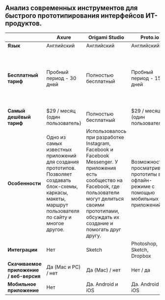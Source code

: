 ## Анализ современных инструментов для быстрого прототипирования интерфейсов ИТ-продуктов.


|   | Axure   | Origami Studio   | Proto.io   | Vectr   | Atomic   | InVision   |
| ------- | -------- |-------- |-------- |-------- |-------- |-------- |
| **Язык**   | Английский    |Английский    |Английский    |Английский    |Английский   |Английский    |
| **Бесплатный тариф**  | Пробный период - 30 дней    |Полностью бесплатный   |Пробный период - 15 дней   |Полностью бесплатный   |Пробный период - 30 дней / бесплатный тариф на одного пользователя и один прототип    |Бесплатный тариф на одного пользователя и один прототип   |
| **Самый дешёвый тариф**   | $29 / месяц (один пользователь)    |Полностью бесплатный |$29 / месяц (один пользователь)  |Полностью бесплатный  |$19 (один пользователь)  |$15/ месяц для трех прототипов    |
| **Особенности**  | Одно из самых известных приложений для создания прототипов. Позволяет создавать блок-схемы, каркасы, макеты, маршрут пользователя по сайту и многое другое.  |Использовалось при разработке Instagram, Facebook и Facebook Messenger. У приложения есть сообщество на Facebook, где пользователи могут делиться своими прототипами, обсуждать их создание и помогать друг другу.    |Возможность просматривать прототипы в офлайн-режиме с помощью мобильных приложений.   |Можно работать как онлайн, так и установив приложение на ПК. При этом обе версии синхронизируются друг с другом, давая возможность работать над одним прототипом как онлайн, так и с компьютера.    |Возможность в один клик поделиться ссылкой на созданный прототип.    |Удобный интерфейс, возможность организовывать командную работу.  |
| **Интеграции**   | Нет   |Sketch   |Photoshop, Sketch, Dropbox    |Wordpress    |Нет    |Slack, Trello, Basecamp, GitHub, Jira   |
| **Скачиваемое приложение / веб-версия**  | Да (Mac и PC) / нет   |Да (Mac) / нет  |Нет / да   |Да (Mac и PC) / да|Нет / да   |Нет / да   |
| **Мобильное приложение**   | Нет    |Да. Android и iOS    |Да. Android и iOS    |Нет   |Нет   |Нет    |
